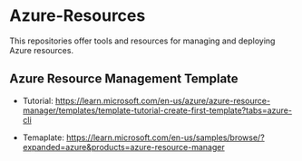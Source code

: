 # Azure-Resources
This repositories offer tools and resources for managing and deploying Azure resources.

## Azure Resource Management Template
- Tutorial: https://learn.microsoft.com/en-us/azure/azure-resource-manager/templates/template-tutorial-create-first-template?tabs=azure-cli

- Temaplate: https://learn.microsoft.com/en-us/samples/browse/?expanded=azure&products=azure-resource-manager
